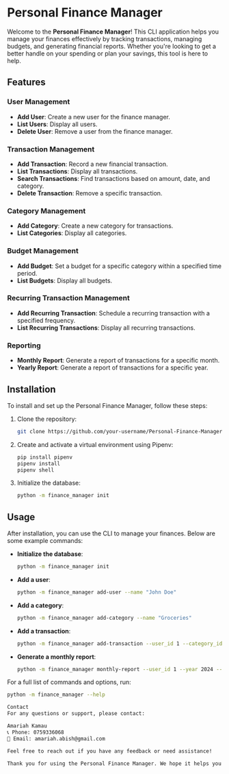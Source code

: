 # Personal Finance Manager

Welcome to the **Personal Finance Manager**! This CLI application helps you manage your finances effectively by tracking transactions, managing budgets, and generating financial reports. Whether you're looking to get a better handle on your spending or plan your savings, this tool is here to help.

## Features

### User Management
- **Add User**: Create a new user for the finance manager.
- **List Users**: Display all users.
- **Delete User**: Remove a user from the finance manager.

### Transaction Management
- **Add Transaction**: Record a new financial transaction.
- **List Transactions**: Display all transactions.
- **Search Transactions**: Find transactions based on amount, date, and category.
- **Delete Transaction**: Remove a specific transaction.

### Category Management
- **Add Category**: Create a new category for transactions.
- **List Categories**: Display all categories.

### Budget Management
- **Add Budget**: Set a budget for a specific category within a specified time period.
- **List Budgets**: Display all budgets.

### Recurring Transaction Management
- **Add Recurring Transaction**: Schedule a recurring transaction with a specified frequency.
- **List Recurring Transactions**: Display all recurring transactions.

### Reporting
- **Monthly Report**: Generate a report of transactions for a specific month.
- **Yearly Report**: Generate a report of transactions for a specific year.

## Installation

To install and set up the Personal Finance Manager, follow these steps:

1. Clone the repository:
    ```sh
    git clone https://github.com/your-username/Personal-Finance-Manager
    ```

2. Create and activate a virtual environment using Pipenv:
    ```sh
    pip install pipenv
    pipenv install
    pipenv shell
    ```

3. Initialize the database:
    ```sh
    python -m finance_manager init
    ```

## Usage

After installation, you can use the CLI to manage your finances. Below are some example commands:

- **Initialize the database**:
    ```sh
    python -m finance_manager init
    ```

- **Add a user**:
    ```sh
    python -m finance_manager add-user --name "John Doe"
    ```

- **Add a category**:
    ```sh
    python -m finance_manager add-category --name "Groceries"
    ```

- **Add a transaction**:
    ```sh
    python -m finance_manager add-transaction --user_id 1 --category_id 1 --amount 50.75 --date 2024-06-01
    ```

- **Generate a monthly report**:
    ```sh
    python -m finance_manager monthly-report --user_id 1 --year 2024 --month 6
    ```

For a full list of commands and options, run:
```sh
python -m finance_manager --help

Contact
For any questions or support, please contact:

Amariah Kamau
📞 Phone: 0759336068
📧 Email: amariah.abish@gmail.com

Feel free to reach out if you have any feedback or need assistance!

Thank you for using the Personal Finance Manager. We hope it helps you achieve your financial goals! 🌟
